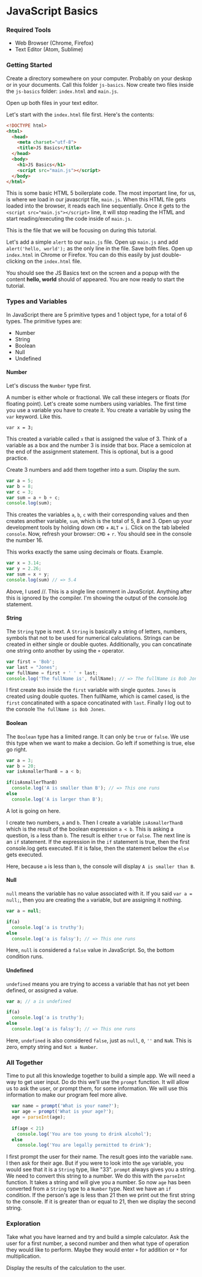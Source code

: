 # JavaScript Basics

### Required Tools
* Web Browser (Chrome, Firefox)
* Text Editor (Atom, Sublime)

### Getting Started
Create a directory somewhere on your computer. Probably on your deskop or in your documents. Call this folder `js-basics`. Now create two files inside the `js-basics` folder: `index.html` and `main.js`.

Open up both files in your text editor.

Let's start with the `index.html` file first. Here's the contents:
```html
<!DOCTYPE html>
<html>
  <head>
    <meta charset="utf-8">
    <title>JS Basics</title>
  </head>
  <body>
    <h1>JS Basics</h1>
    <script src="main.js"></script>
  </body>
</html>
```

This is some basic HTML 5 boilerplate code. The most important line, for us, is where we load in our javascript file, `main.js`. When this HTML file gets loaded into the browser, it reads each line sequentially. Once it gets to the `<script src="main.js"></script>` line, it will stop reading the HTML and start reading/executing the code inside of `main.js`.

This is the file that we will be focusing on during this tutorial.

Let's add a simple `alert` to our `main.js` file. Open up `main.js` and add `alert('hello, world');` as the only line in the file. Save both files. Open up `index.html` in Chrome or Firefox. You can do this easily by just double-clicking on the `index.html` file.

You should see the JS Basics text on the screen and a popup with the content **hello, world** should of appeared. You are now ready to start the tutorial.

### Types and Variables
In JavaScript there are 5 primitive types and 1 object type, for a total of 6 types. The primitive types are:
- Number
- String
- Boolean
- Null
- Undefined

#### Number

Let's discuss the `Number` type first.

A number is either whole or fractional. We call these integers or floats (for floating point). Let's create some numbers using variables. The first time you use a variable you have to create it. You create a variable by using the `var` keyword. Like this.

`var x = 3;`

This created a variable called `x` that is assigned the value of 3. Think of a variable as a box and the number 3 is inside that box. Place a semicolon at the end of the assignment statement. This is optional, but is a good practice. 

Create 3 numbers and add them together into a sum. Display the sum.

```js
var a = 5;
var b = 8;
var c = 3;
var sum = a + b + c;
console.log(sum);
```

This creates the variables `a`, `b`, `c` with their corresponding values and then creates another variable, `sum`, which is the total of 5, 8 and 3. Open up your development tools by holding down `CMD` + `ALT` + `i`. Click on the tab labeled `console`. Now, refresh your browser: `CMD` + `r`. You should see in the console the number 16.

This works exactly the same using decimals or floats. Example.

```js
var x = 3.14;
var y = 2.26;
var sum = x + y;
console.log(sum) // => 5.4
```

Above, I used //. This is a single line comment in JavaScript. Anything after this is ignored by the compiler. I'm showing the output of the console.log statement.

#### String

The `String` type is next. A `String` is basically a string of letters, numbers, symbols that not to be used for numerical calculations. Strings can be created in either single or double quotes. Additionally, you can concatinate one string onto another by using the `+` operator.

```js
var first = 'Bob';
var last = "Jones";
var fullName = first + ' ' + last;
console.log('The fullName is', fullName); // => The fullName is Bob Jones
```

I first create `Bob` inside the `first` variable with single quotes. `Jones` is created using double quotes. Then fullName, which is camel cased, is the `first` concatinated with a space concatinated with `last`. Finally I log out to the console `The fullName is Bob Jones`.

#### Boolean

The `Boolean` type has a limited range. It can only be `true` or `false`. We use this type when we want to make a decision. Go left if something is true, else go right.

```js
var a = 3;
var b = 20;
var isAsmallerThanB = a < b;

if(isAsmallerThanB)
  console.log('A is smaller than B'); // => This one runs
else
  console.log('A is larger than B');
```

A lot is going on here.

I create two numbers, `a` and `b`. Then I create a variable `isAsmallerThanB` which is the result of the boolean expression `a < b`. This is asking a question, is `a` less than `b`. The result is either `true` or `false`. The next line is an `if` statement. If the expression in the `if` statement is true, then the first console.log gets executed. If it is false, then the statement below the `else` gets executed.

Here, because `a` is less than `b`, the console will display `A is smaller than B`.

#### Null

`null` means the variable has no value associated with it. If you said `var a = null;`, then you are creating the `a` variable, but are assigning it nothing.

```js
var a = null;

if(a)
  console.log('a is truthy');
else
  console.log('a is falsy'); // => This one runs
```

Here, `null` is considered a `false` value in JavaScript. So, the bottom condition runs.

#### Undefined

`undefined` means you are trying to access a variable that has not yet been defined, or assigned a value.

```js
var a; // a is undefined

if(a)
  console.log('a is truthy');
else
  console.log('a is falsy'); // => This one runs
```

Here, `undefined` is also considered `false`, just as `null`, `0`, `''` and `NaN`. This is zero, empty string and `Not a Number`.

### All Together

Time to put all this knowledge together to build a simple app. We will need a way to get user input. Do do this we'll use the `prompt` function. It will allow us to ask the user, or prompt them, for some information. We will use this information to make our program feel more alive.

```js
  var name = prompt('What is your name?');
  var age = prompt('What is your age?');
  age = parseInt(age);
  
  if(age < 21)
    console.log('You are too young to drink alcohol');
  else
    console.log('You are legally permitted to drink');
```

I first prompt the user for their name. The result goes into the variable `name`. I then ask for their age. But if you were to look into the `age` variable, you would see that it is a `String` type, like "33". `prompt` always gives you a string. We need to convert this string to a number. We do this with the `parseInt` function. It takes a string and will give you a number. So now `age` has been converted from a `String` type to a `Number` type. Next we have an `if` condition. If the person's age is less than 21 then we print out the first string to the console. If it is greater than or equal to 21, then we display the second string.

### Exploration

Take what you have learned and try and build a simple calculator. Ask the user for a first number, a second number and then what type of operation they would like to perform. Maybe they would enter `+` for addition or `*` for multiplication.

Display the results of the calculation to the user.
